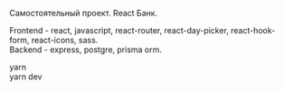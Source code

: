 Самостоятельный проект. React Банк.

Frontend - react, javascript, react-router, react-day-picker, react-hook-form, react-icons, sass.<br>
Backend - express, postgre, prisma orm.

yarn<br>
yarn dev 
